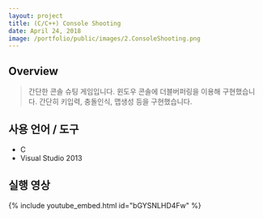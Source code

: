 ```yaml
---
layout: project
title: (C/C++) Console Shooting
date: April 24, 2018
image: /portfolio/public/images/2.ConsoleShooting.png
---
```


## Overview
> 간단한 콘솔 슈팅 게임입니다. 윈도우 콘솔에 더블버퍼링을 이용해 구현했습니다. 간단히 키입력, 충돌인식, 맵생성 등을 구현했습니다.

## 사용 언어 / 도구
* C  
* Visual Studio 2013

## 실행 영상
{% include youtube_embed.html id="bGYSNLHD4Fw" %}  

